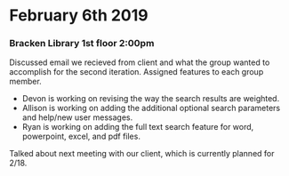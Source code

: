 # February 6th 2019
### Bracken Library 1st floor 2:00pm

Discussed email we recieved from client and what the group wanted to accomplish for the second iteration. Assigned features to each group member.
  * Devon is working on revising the way the search results are weighted.
  * Allison is working on adding the additional optional search parameters and help/new user messages.
  * Ryan is working on adding the full text search feature for word, powerpoint, excel, and pdf files.
  
Talked about next meeting with our client, which is currently planned for 2/18.
